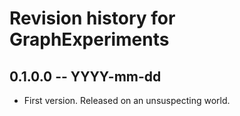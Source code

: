 # Revision history for GraphExperiments

## 0.1.0.0 -- YYYY-mm-dd

* First version. Released on an unsuspecting world.
